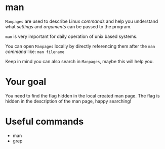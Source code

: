 # man

`Manpages` are used to describe Linux *commands* and help you understand what s*ettings* and *arguments* can be passed to the program.
 
`man` is very important for daily operation of unix based systems.

You can open `Manpages` locally by directly referencing them after the `man` *command* like:
`man filename`

Keep in mind you can also search in `Manpages`, maybe this will help you.

# Your goal
You need to find the flag hidden in the local created man page.
The flag is hidden in the description of the man page, happy searching!

# Useful commands
- man
- grep
